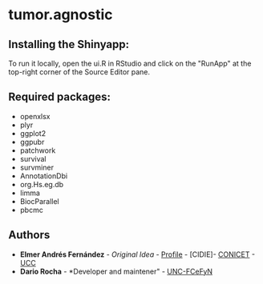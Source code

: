 # tumor.agnostic

## Installing the Shinyapp:

To run it locally, open the ui.R in RStudio and click on the "RunApp" at the top-right corner of the Source Editor pane.

## Required packages:
* openxlsx 
* plyr 
* ggplot2 
* ggpubr
* patchwork
* survival
* survminer
* AnnotationDbi
* org.Hs.eg.db
* limma
* BiocParallel 
* pbcmc


## Authors

* **Elmer Andrés Fernández** - *Original Idea* - [Profile](https://www.researchgate.net/profile/Elmer_Fernandez) - [CIDIE]- [CONICET](http://www.conicet.gov.ar) - [UCC](http://www.ucc.edu.ar)
* **Dario Rocha** - *Developer and maintener" - [UNC-FCeFyN](https://fcefyn.unc.edu.ar/)
